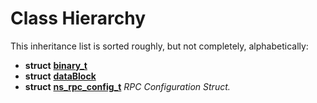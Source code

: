 
# Class Hierarchy

This inheritance list is sorted roughly, but not completely, alphabetically:


* **struct** [**binary\_t**](structbinary__t.md) 
* **struct** [**dataBlock**](structdata_block.md) 
* **struct** [**ns\_rpc\_config\_t**](structns__rpc__config__t.md) _RPC Configuration Struct._ 

